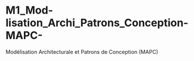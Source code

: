 # M1_Mod-lisation_Archi_Patrons_Conception-MAPC-
Modélisation Architecturale et Patrons de Conception (MAPC) 
